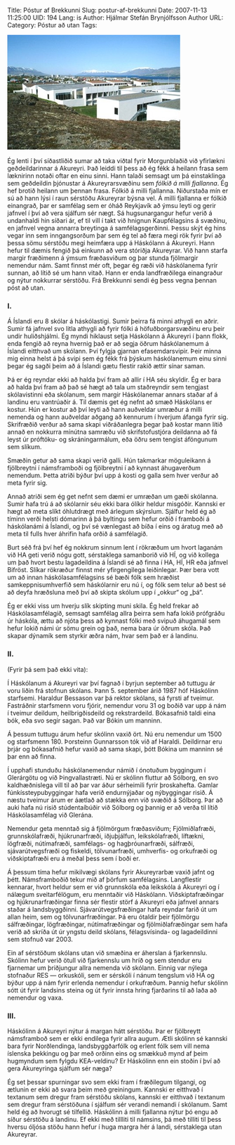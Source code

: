 Title: Póstur af Brekkunni
Slug: postur-af-brekkunni
Date: 2007-11-13 11:25:00
UID: 194
Lang: is
Author: Hjálmar Stefán Brynjólfsson
Author URL: 
Category: Póstur að utan
Tags: 

![Háskólinn á Akureyri](470.jpg)

Ég lenti í því síðastliðið sumar að taka viðtal fyrir Morgunblaðið við yfirlækni geðdeildarinnar á Akureyri. Það leiddi til þess að ég fékk á heilann frasa sem læknirinn notaði oftar en einu sinni. Hann talaði semsagt um þá einstaklinga sem geðdeildin þjónustar á Akureyrarsvæðinu sem _fólkið á milli fjallanna_.
Ég hef brotið heilann um þennan frasa. Fólkið á milli fjallanna. Niðurstaða mín er sú að hann lýsi í raun sérstöðu Akureyrar býsna vel. Á milli fjallanna er fólkið einangrað, þar er samfélag sem er óháð Reykjavík að ýmsu leyti og gerir jafnvel í því að vera sjálfum sér nægt. Sá hugsunargangur hefur verið á undanhaldi hin síðari ár, ef til vill í takt við hnignun Kaupfélagsins á svæðinu, en jafnvel vegna annarra breytinga á samfélagsgerðinni. 
Þessu skýt ég hins vegar inn sem inngangsorðum þar sem ég tel að færa megi rök fyrir því að þessa sömu sérstöðu megi heimfæra upp á Háskólann á Akureyri. Hann hefur til dæmis fengið þá einkunn að vera stóriðja Akureyrar. Við hann starfa margir fræðimenn á ýmsum fræðasviðum og þar stunda fjölmargir nemendur nám. Samt finnst mér oft, þegar ég ræði við háskólanema fyrir sunnan, að lítið sé um hann vitað. Hann er enda landfræðilega einangraður og nýtur nokkurrar sérstöðu. Frá Brekkunni sendi ég þess vegna þennan póst að utan.

### I.

Á Íslandi eru 8 skólar á háskólastigi. Sumir þeirra fá minni athygli en aðrir. Sumir fá jafnvel svo litla athygli að fyrir fólki á höfuðborgarsvæðinu eru þeir undir huliðshjálmi. Ég myndi hiklaust setja Háskólann á Akureyri í þann flokk, enda fengið að reyna hvernig það er að segja öðrum háskólanemum á Íslandi eitthvað um skólann. Því fylgja gjarnan efasemdarsvipir. Þeir minna mig einna helst á þá svipi sem ég fékk frá þýskum háskólanemum einu sinni þegar ég sagði þeim að á Íslandi gætu flestir rakið ættir sínar saman. 

Þá er ég reyndar ekki að halda því fram að allir í HA séu skyldir. Ég er bara að halda því fram að það sé hægt að tala um staðreyndir sem tengjast skólavistinni eða skólanum, sem margir Háskólanemar annars staðar af á landinu eru vantrúaðir á. Til dæmis get ég nefnt að smæð Háskólans er kostur. Hún er kostur að því leyti að hann auðveldar umræður á milli nemenda og hann auðveldar aðgang að kennurum í hverjum áfanga fyrir sig. Skrifræðið verður að sama skapi viðráðanlegra þegar það kostar mann lítið annað en nokkurra mínútna samræðu við skrifstofustjóra deildanna að fá leyst úr próftöku- og skráningarmálum, eða öðru sem tengist áföngunum sem slíkum. 

Smæðin getur að sama skapi verið galli. Hún takmarkar möguleikann á fjölbreytni í námsframboði og fjölbreytni í að kynnast áhugaverðum nemendum. Þetta atriði býður því upp á kosti og galla sem hver verður að meta fyrir sig.

Annað atriði sem ég get nefnt sem dæmi er umræðan um gæði skólanna. Sumir hafa trú á að skólarnir séu ekki bara ólíkir heldur misgóðir. Kannski er hægt að meta slíkt óhlutdrægt með árlegum skýrslum. Sjálfur held ég að tíminn verði helsti dómarinn á þá byltingu sem hefur orðið í framboði á háskólanámi á Íslandi, og því sé vænlegast að bíða í eins og áratug með að meta til fulls hver áhrifin hafa orðið á samfélagið. 

Burt séð frá því hef ég nokkrum sinnum lent í rökræðum um hvort laganám við HA geti verið nógu gott, sérstaklega samanborið við HÍ, og við kollega um það hvort bestu lagadeildina á Íslandi sé að finna í HA, HÍ, HR eða jafnvel Bifröst. Slíkar rökræður finnst mér yfirgengilega leiðinlegar. Þær bera vott um að innan háskólasamfélagsins sé bæði fólk sem hræðist samkeppnisumhverfið sem háskólarnir eru nú í, og fólk sem telur að best sé að deyfa hræðsluna með því að skipta skólum upp í „okkur“ og „þá“. 

Ég er ekki viss um hverju slík skipting muni skila. Ég held frekar að Háskólasamfélagið, semsagt samfélag allra þeirra sem hafa lokið prófgráðu úr háskóla, ættu að njóta þess að kynnast fólki með svipuð áhugamál sem hefur lokið námi úr sömu grein og það, nema bara úr öðrum skóla. Það skapar dýnamík sem styrkir æðra nám, hvar sem það er á landinu.

### II.

(Fyrir þá sem það ekki vita):

Í Háskólanum á Akureyri var því fagnað í byrjun september að tuttugu ár voru liðin frá stofnun skólans. Þann 5. september árið 1987 hóf Háskólinn starfsemi. Haraldur Bessason var þá rektor skólans, sá fyrsti af tveimur. Fastráðnir starfsmenn voru fjórir, nemendur voru 31 og boðið var upp á nám í tveimur deildum, heilbrigðisdeild og rekstrardeild. Bókasafnið taldi eina bók, eða svo segir sagan. Það var Bókin um manninn.

Á þessum tuttugu árum hefur skólinn vaxið ört. Nú eru nemendur um 1500 og starfsmenn 180. Þorsteinn Gunnarsson tók við af Haraldi. Deildirnar eru þrjár og bókasafnið hefur vaxið að sama skapi, þótt Bókina um manninn sé þar enn að finna. 

Í upphafi stunduðu háskólanemendur námið í ónotuðum byggingum í Glerárgötu og við Þingvallastræti. Nú er skólinn fluttur að Sólborg, en svo kaldhæðnislega vill til að þar var áður sérheimili fyrir þroskahefta. Gamlar fúnkíssteypubyggingar hafa verið endurnýjaðar og nýbyggingar risið. Á næstu tveimur árum er áætlað að stækka enn við svæðið á Sólborg. Þar að auki hafa nú risið stúdentaíbúðir við Sólborg og þannig er að verða til lítið Háskólasamfélag við Glerána.

Nemendur geta menntað sig á fjölmörgum fræðasviðum; Fjölmiðlafræði, grunnskólafræði, hjúkrunarfræði, iðjuþjálfun, leikskólafræði, líftækni, lögfræði, nútímafræði, samfélags- og hagþróunarfræði, sálfræði, sjávarútvegsfræði og fiskeldi, tölvunarfræði, umhverfis- og orkufræði og viðskiptafræði eru á meðal þess sem í boði er.

Á þessum tíma hefur mikilvægi skólans fyrir Akureyrarbæ vaxið jafnt og þétt. Námsframboðið tekur mið af þörfum samfélagsins. Langflestir kennarar, hvort heldur sem er við grunnskóla eða leikskóla á Akureyri og í nálægum sveitarfélögum, eru menntaðir við Háskólann. Viðskiptafræðingar og hjúkrunarfræðingar finna sér flestir störf á Akureyri eða jafnvel annars staðar á landsbyggðinni. Sjávarútvegsfræðingar hafa reyndar farið út um allan heim, sem og tölvunarfræðingar. Þá eru ótaldir þeir fjölmörgu sálfræðingar, lögfræðingar, nútímafræðingar og fjölmiðlafræðingar sem hafa verið að skríða út úr yngstu deild skólans, félagsvísinda- og lagadeildinni sem stofnuð var 2003. 

Ein af sérstöðum skólans utan við smæðina er áherslan á fjarkennslu. Skólinn hefur verið ötull við fjarkennslu um hríð og sem stendur eru fjarnemar um þriðjungur allra nemenda við skólann. Einnig var nýlega stofnaður RES — orkuskóli, sem er sérskóli í nánum tengslum við HA og býður upp á nám fyrir erlenda nemendur í orkufræðum. Þannig hefur skólinn sótt út fyrir landsins steina og út fyrir innsta hring fjarðarins til að laða að nemendur og vaxa.

### III.

Háskólinn á Akureyri nýtur á margan hátt sérstöðu. Þar er fjölbreytt námsframboð sem er ekki endilega fyrir allra augum. Ætli skólinn sé kannski bara fyrir Norðlendinga, landsbyggðarfólk og erlent fólk sem vill nema íslenska þekkingu og þar með orðinn eins og smækkuð mynd af þeim hugmyndum sem fylgdu KEA-veldinu? Er Háskólinn enn ein stoðin í því að gera Akureyringa sjálfum sér næga?

Ég set þessar spurningar svo sem ekki fram í fræðilegum tilgangi, og ætlunin er ekki að svara þeim með greiningum. Kannski er eitthvað í textanum sem dregur fram sérstöðu skólans, kannski er eitthvað í textanum sem dregur fram sérstöðuna í sjálfum sér verandi nemandi í skólanum. Samt held ég að hvorugt sé tilfellið.
Háskólinn á milli fjallanna nýtur þó engu að síður sérstöðu á landinu. Ef ekki með tillliti til námsins, þá með tilliti til þess hversu óljósa stöðu hann hefur í huga margra hér á landi, sérstaklega utan Akureyrar.

